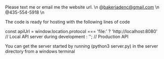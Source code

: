 Please text me or email me the website url. \n
@bakerjadenc@gmail.com \n
@435-554-5918 \n

The code is ready for hosting with the following lines of code

const apiUrl = window.location.protocol === 'file:'
  ? 'http://localhost:8080' // Local API server during development
  : ''; // Production API

You can get the server started by running (python3 server.py) in the server directory from a windows terminal
